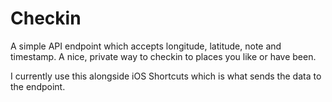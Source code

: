 # Checkin

A simple API endpoint which accepts longitude, latitude, note and timestamp. A nice, private way to checkin to places you like or have been.

I currently use this alongside iOS Shortcuts which is what sends the data to the endpoint.
